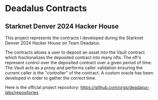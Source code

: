 # Deadalus Contracts

## Starknet Denver 2024 Hacker House

This project represents the contracts I developed during the Starknet Denver 2024 Hacker House on Team Deadalus.

The contracts allows a user to deposit an asset into the Vault contract which fractionalizes the deposited contract into many nfts. The nft's represent control over the deposited contract over a given period of time. The Vault acts as a proxy and performs caller validation ensuring the current caller is the "controller" of the contract. A custom oracle has been developed in order to gather the correct time.

Here is the official project repository: https://github.com/orgs/deadalus-labs/repositories